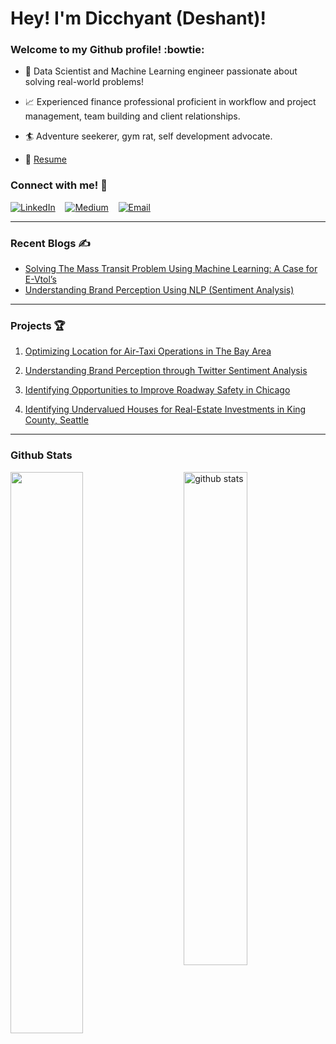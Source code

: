 # Hey! I'm Dicchyant (Deshant)! 

### Welcome to my Github profile! :bowtie:

- 🔎 Data Scientist and Machine Learning engineer passionate about solving real-world problems!

- 📈 Experienced finance professional proficient in workflow and project management, team building and client relationships.

- 🏄 Adventure seekerer, gym rat, self development advocate.

- 📝 [Resume](https://docs.google.com/document/d/1vPf6-qSd6iuwGkIB1cFXM20q8ge0rXsSGTYJXPXss0Q/edit?usp=sharing)

### Connect with me! 🙂

[![LinkedIn](https://github.com/dicchyantgurung/Air-Taxi-Logistics/blob/main/Images/linkedin.png)](https://www.linkedin.com/in/dicchyantgurung/)&nbsp; &nbsp; [![Medium](https://github.com/dicchyantgurung/Air-Taxi-Logistics/blob/main/Images/medium1.png)](https://medium.com/@dicchyantgurung)&nbsp; &nbsp; [![Email](https://github.com/dicchyantgurung/Air-Taxi-Logistics/blob/main/Images/gmail.png)](mailto:dicchyant.gurung@gmail.com)

--------------------------------------------------------
### Recent Blogs ✍️

- [Solving The Mass Transit Problem Using Machine Learning: A Case for E-Vtol’s](https://medium.com/@dicchyantgurung/solving-the-mass-transit-problem-using-machine-learning-a-case-for-e-vtols-5e65903c867)
- [Understanding Brand Perception Using NLP (Sentiment Analysis)](https://medium.com/@dicchyantgurung/understanding-brand-perception-using-nlp-sentiment-analysis-ff557e09e1a6)

---------------------------------------------------------
### Projects 🏆

1. [Optimizing Location for Air-Taxi Operations in The Bay Area](https://github.com/dicchyantgurung/Air-Taxi-Logistics)

2. [Understanding Brand Perception through Twitter Sentiment Analysis](https://github.com/dicchyantgurung/Tweet-sentiment-analysis-using-NLP-for-Google-and-Apple)

3. [Identifying Opportunities to Improve Roadway Safety in Chicago](https://github.com/dicchyantgurung/Classification-of-car-crashes-in-Chicago-using-XGBoost)

4. [Identifying Undervalued Houses for Real-Estate Investments in King County, Seattle](https://github.com/dicchyantgurung/Identifying-undervalued-vs-overvalued-houses-in-King-County-Seattle)

---------------------------------------------------------
### Github Stats

<img src="https://github-readme-stats.vercel.app/api?username=dicchyantgurung&show_icons=true&theme=gotham" alt="github stats" width="45%" align="right"/>

<img src="https://github-readme-streak-stats.herokuapp.com/?user=dicchyantgurung&theme=dark" width="48%" >



